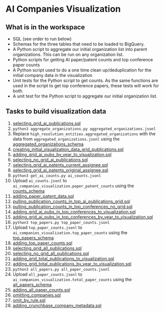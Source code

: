 # AI Companies Visualization

## What is in the workspace

* SQL (see order to run below)
* Schemas for the three tables that need to be loaded to BigQuery.
* A Python script to aggregate our initial organization list into parent organizations. This can be run on any organization list.  
* Python scripts for getting AI paper/patent counts and top conference paper counts
* A Python script used to do a one time clean up/deduplication for the initial company data in the visualization
* Unit tests for the Python script to get counts. As the same functions are used in the
script to get top conference papers, these tests will work for both.
* A unit test for the Python script to aggregate our initial organization list.

## Tasks to build visualization data

1. [selecting_grid_ai_publications.sql](sql/selecting_grid_ai_publications.sql)
2. `python3 aggregate_organizations.py aggregated_organizations.jsonl`
3. Replace `high_resolution_entities.aggregated_organizations` with the data from `aggregated_organizations.jsonl` using the [aggregated_organizations_schema](schemas/aggregated_organizations_schema.json)   
4. [creating_initial_visualization_data_grid_publications.sql](sql/creating_initial_visualization_data_grid_publications.sql)
5. [adding_grid_ai_pubs_by_year_to_visualization.sql](sql/adding_grid_ai_pubs_by_year_to_visualization.sql)
6. [selecting_no_grid_ai_publications.sql](sql/selecting_no_grid_ai_publications.sql)
7. [selecting_grid_ai_patents_current_assignee.sql](sql/selecting_grid_ai_patents_current_assignee.sql)
8. [selecting_grid_ai_patents_original_assignee.sql](sql/selecting_grid_ai_patents_original_assignee.sql)
9. `python3 get_ai_counts.py ai_counts.jsonl` 
10. Upload `ai_counts.jsonl` to `ai_companies_visualization.paper_patent_counts` using the [counts_schema](schemas/counts_schema.json)
11. [adding_paper_patent_data.sql](sql/adding_paper_patent_data.sql)
12. [pulling_publication_counts_in_top_ai_publications_grid.sql](sql/pulling_publication_counts_in_top_ai_publications_grid.sql)
13. [pulling_publication_counts_in_top_conferences_no_grid.sql](sql/pulling_publication_counts_in_top_conferences_no_grid.sql)
14. [adding_grid_ai_pubs_in_top_conferences_to_visualization.sql](sql/adding_grid_ai_pubs_in_top_conferences_to_visualization.sql)
15. [adding_grid_ai_pubs_in_top_conferences_by_year_to_visualization.sql](sql/adding_grid_ai_pubs_in_top_conferences_by_year_to_visualization.sql)
16. `python3 top_papers.py top_paper_counts.jsonl`
17. Upload `top_paper_counts.jsonl` to `ai_companies_visualization.top_paper_counts` using the [top_papers_schema](schemas/top_papers_schema.json)
18. [adding_top_paper_counts.sql](sql/adding_top_paper_counts.sql)
19. [selecting_grid_all_publications.sql](sql/selecting_grid_all_publications.sql)
20. [selecting_no_grid_all_publications.sql](sql/selecting_no_grid_all_publications.sql)    
21. [adding_grid_total_publications_to_visualization.sql](sql/adding_grid_total_publications_to_visualization.sql)
22. [adding_grid_total_publications_by_year_to_visualization.sql](sql/adding_grid_total_publications_by_year_to_visualization.sql)
23. `python3 all_papers.py all_paper_counts.jsonl`
24. Upload `all_paper_counts.jsonl` to `ai_companies_visualization.total_paper_counts` using the [all_papers_schema](schemas/all_papers_schema.json)
25. [adding_all_paper_counts.sql](sql/adding_all_paper_counts.sql)
26. [omitting_companies.sql](sql/omitting_companies.sql)
27. [omit_by_rule.sql](sql/omit_by_rule.sql)
28. [adding_crunchbase_company_metadata.sql](sql/adding_crunchbase_company_metadata.sql)